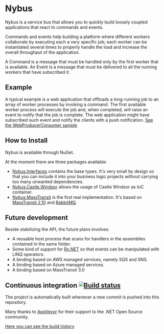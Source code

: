 # Nybus #

Nybus is a service bus that allows you to quickly build loosely coupled applications that react to commands and events.

Commands and events help building a platform where different workers collaborate by executing each a very specific job; each worker can be instantiated several times to properly handle the load and increase the overall throughput of the application.

A Command is a message that must be handled only by the first worker that is available.
An Event is a message that must be delivered to all the running workers that have subscribed it.

## Example ##

A typical example is a web application that offloads a long-running job to an array of worker processes by invoking a command. The first available worker process will execute the job and, when completed, will raise an event to notify that the job is complete. The web application might have subscribed such event and notify the clients with a push notification. 
[See the WebProducerConsumer sample](https://github.com/Nybus-project/Nybus/tree/master/samples/WebProducerConsumer)

## How to Install

Nybus is available through NuGet. 

At the moment there are three packages available:
* [Nybus.Interfaces](https://www.nuget.org/packages/Nybus.Interfaces/) contains the base types. It's very small by design so that you can include it into your business logic projects without carrying too many unwanted dependencies.
* [Nybus.Castle.Windsor](https://www.nuget.org/packages/Nybus.Castle.Windsor/) allows the usage of Castle Windsor as IoC container.
* [Nybus.MassTransit](https://www.nuget.org/packages/Nybus.MassTransit/) is the first real implementation. It's based on [MassTransit 2.10](https://github.com/phatboyg/MassTransit) and [RabbitMQ](http://www.rabbitmq.com/).

## Future development

Beside stabilizing the API, the future plans involves:
* A reusable host process that scans for handlers in the assemblies contained in the same folder.
* Some kind of support for [Rx.NET](https://github.com/Reactive-Extensions/Rx.NET) so that events can be manipulated with LINQ operators.
* A binding based on AWS managed services, namely SQS and SNS.
* A binding based on Azure managed services.
* A binding based on MassTransit 3.0

## Continuous integration [![Build status](https://ci.appveyor.com/api/projects/status/x8o0xh40cdf6a67l?svg=true)](https://ci.appveyor.com/project/Kralizek/nybus)

The project is automatically built whenever a new commit is pushed into this repository.

Many thanks to [AppVeyor](http://www.appveyor.com/) for their support to the .NET Open Source community.

[Here you can see the build history](https://ci.appveyor.com/project/Kralizek/nybus/history)


